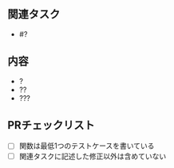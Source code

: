 ## 関連タスク

- #?

## 内容

- ?
- ??
- ???

## PRチェックリスト

- [ ] 関数は最低1つのテストケースを書いている
- [ ] 関連タスクに記述した修正以外は含めていない
